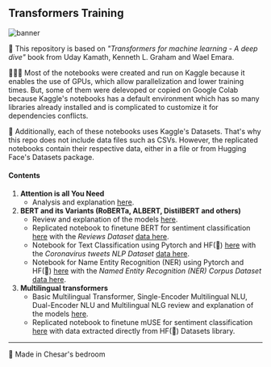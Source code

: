 ## Transformers Training
![banner](https://www.valterlongo.com/wp-content/uploads/2018/08/neuron-banner.jpg)

📖 This repository is based on *"Transformers for machine learning - A deep dive"* book from Uday Kamath, Kenneth L. Graham and Wael Emara.

👩🏻‍💻 Most of the notebooks were created and run on Kaggle because it enables the use of GPUs, which allow parallelization and lower training times. But, some of them were delevoped or copied on Google Colab because Kaggle's notebooks has a default environment which has so many libraries already installed and is complicated to customize it for dependencies conflicts.

🔎 Additionally, each of these notebooks uses Kaggle's Datasets. That's why this repo does not include data files such as CSVs. However, the replicated notebooks contain their respective data, either in a file or from Hugging Face's Datasets package.

#### Contents
1. **Attention is all You Need**
    - Analysis and explanation [here](papers/attention_is_all_you_need.md).
2. **BERT and its Variants (RoBERTa, ALBERT, DistilBERT and others)**
    - Review and explanation of the models [here](transformers-deep-dive-book/chapter-03/BERT%20and%20its%20variants.md).
    - Replicated notebook to finetune BERT for sentiment classification [here](transformers-deep-dive-book/chapter-03/fine-tune-bert-for-sentiment-classification.ipynb) with the *Reviews Dataset* [data here](transformers-deep-dive-book/chapter-03/reviews.csv).
    - Notebook for Text Classification using Pytorch and HF(🤗) [here](kaggle-notebooks/single-lingual-torch-hf-text-classification.ipynb) with the *Coronavirus tweets NLP Dataset* [data here](https://www.kaggle.com/datasets/datatattle/covid-19-nlp-text-classification).
    - Notebook for Name Entity Recognition (NER) using Pytorch and HF(🤗) [here](kaggle-notebooks/single-lingual-torch-hf-ner.ipynb) with the *Named Entity Recognition (NER) Corpus Dataset* [data here](https://www.kaggle.com/datasets/naseralqaydeh/named-entity-recognition-ner-corpus).
3. **Multilingual transformers**
    - Basic Multilingual Transformer, Single-Encoder Multilingual NLU, Dual-Encoder NLU and Multilingual NLG review and explanation of the models [here](transformers-deep-dive-book/chapter-04/Multilingual%20transformer%20architectures.md).
    - Replicated notebook to finetune mUSE for sentiment classification [here](colab-notebooks/multilingual-tf-torch-text-classification.ipynb) with data extracted directly from HF(🤗) Datasets library.
---
🧠 Made in Chesar's bedroom